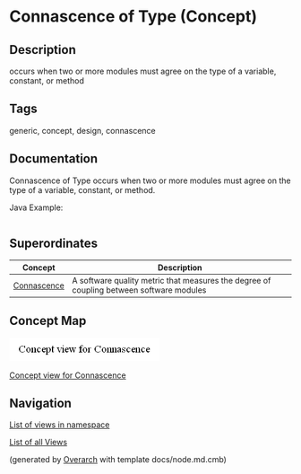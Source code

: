 
# Connascence of Type (Concept)
## Description
occurs when two or more modules must agree on the type of a variable, constant, or method


## Tags
generic, concept, design, connascence

## Documentation
Connascence of Type occurs when two or more modules must agree on the type of a variable, constant, or method.

Java Example:
```java
```

## Superordinates
| Concept | Description |
|---|---|
| [Connascence](../../../software-development/complexity/connascence/connascence.md)| A software quality metric that measures the degree of coupling between software modules |

## Concept Map
![Concept view for Connascence](../../../software-development/complexity/connascence/concept-view.png)

[Concept view for Connascence](../../../software-development/complexity/connascence/concept-view.md)


## Navigation
[List of views in namespace](./views-in-namespace.md)

[List of all Views](../../../views.md)


(generated by [Overarch](https://github.com/soulspace-org/overarch) with template docs/node.md.cmb)
